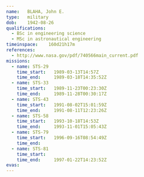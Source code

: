 ```yaml
---
name:	BLAHA, John E.
type:	military
dob:	1942-08-26
qualifications:
  - BSc in engineering science
  - MSc in astronautical engineering
timeinspace:	160d21h17m
references:
  - http://www.nasa.gov/pdf/740566main_current.pdf
missions:
  - name: STS-29
    time_start:   1989-03-13T14:57Z
    time_end:     1989-03-18T14:35:52Z
  - name: STS-33
    time_start:   1989-11-23T00:23:30Z
    time_end:     1989-11-28T00:30:17Z
  - name: STS-43
    time_start:   1991-08-02T15:01:59Z
    time_end:     1991-08-11T12:23:26Z
  - name: STS-58
    time_start:   1993-10-18T14:53Z
    time_end:     1993-11-01T15:05:43Z
  - name: STS-79
    time_start:   1996-09-16T08:54:49Z
    time_end:     
  - name: STS-81
    time_start:   
    time_end:     1997-01-22T14:23:52Z
evas:
---
```

